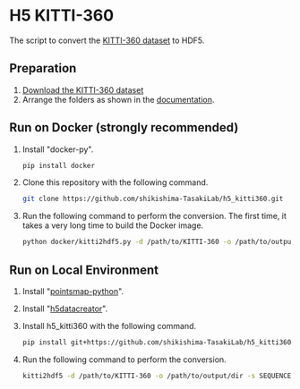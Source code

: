 # H5 KITTI-360

The script to convert the [KITTI-360 dataset](http://www.cvlibs.net/datasets/kitti-360/index.php) to HDF5.

## Preparation

1. [Download the KITTI-360 dataset](http://www.cvlibs.net/datasets/kitti-360/user_login.php)
1. Arrange the folders as shown in the [documentation](http://www.cvlibs.net/datasets/kitti-360/documentation.php).

## Run on Docker (strongly recommended)

1. Install "docker-py".
    ```bash
    pip install docker
    ```

1. Clone this repository with the following command.
    ```bash
    git clone https://github.com/shikishima-TasakiLab/h5_kitti360.git
    ```

1. Run the following command to perform the conversion. The first time, it takes a very long time to build the Docker image.
    ```bash
    python docker/kitti2hdf5.py -d /path/to/KITTI-360 -o /path/to/output/dir -s SEQUENCE
    ```

## Run on Local Environment

1. Install "[pointsmap-python](https://github.com/shikishima-TasakiLab/pointsmap-python)".

1. Install "[h5datacreator](https://github.com/shikishima-TasakiLab/h5datacreator)".

1. Install h5_kitti360 with the following command.
    ```bash
    pip install git+https://github.com/shikishima-TasakiLab/h5_kitti360
    ```

1. Run the following command to perform the conversion.
    ```bash
    kitti2hdf5 -d /path/to/KITTI-360 -o /path/to/output/dir -s SEQUENCE
    ```
